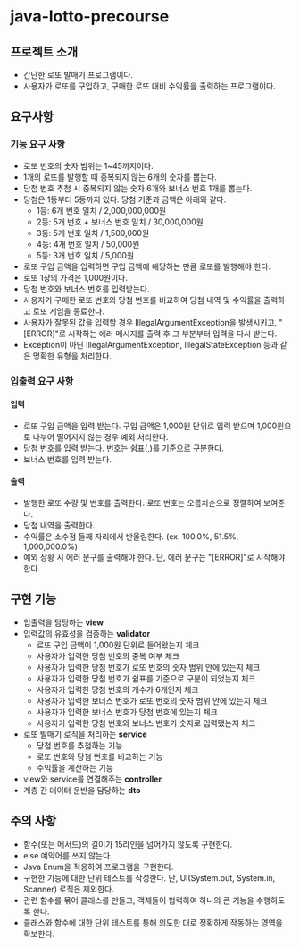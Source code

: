 # java-lotto-precourse
## 프로젝트 소개
- 간단한 로또 발매기 프로그램이다.
- 사용자가 로또를 구입하고, 구매한 로또 대비 수익률을 출력하는 프로그램이다. 

## 요구사항
### 기능 요구 사항
- 로또 번호의 숫자 범위는 1~45까지이다. 
- 1개의 로또를 발행할 때 중복되지 않는 6개의 숫자를 뽑는다. 
- 당첨 번호 추첨 시 중복되지 않는 숫자 6개와 보너스 번호 1개를 뽑는다. 
- 당첨은 1등부터 5등까지 있다. 당첨 기준과 금액은 아래와 같다. 
  - 1등: 6개 번호 일치 / 2,000,000,000원 
  - 2등: 5개 번호 + 보너스 번호 일치 / 30,000,000원 
  - 3등: 5개 번호 일치 / 1,500,000원 
  - 4등: 4개 번호 일치 / 50,000원 
  - 5등: 3개 번호 일치 / 5,000원
- 로또 구입 금액을 입력하면 구입 금액에 해당하는 만큼 로또를 발행해야 한다. 
- 로또 1장의 가격은 1,000원이다. 
- 당첨 번호와 보너스 번호를 입력받는다. 
- 사용자가 구매한 로또 번호와 당첨 번호를 비교하여 당첨 내역 및 수익률을 출력하고 로또 게임을 종료한다. 
- 사용자가 잘못된 값을 입력할 경우 IllegalArgumentException을 발생시키고, "[ERROR]"로 시작하는 에러 메시지를 출력 후 그 부분부터 입력을 다시 받는다. 
- Exception이 아닌 IllegalArgumentException, IllegalStateException 등과 같은 명확한 유형을 처리한다.

### 입출력 요구 사항
#### 입력
- 로또 구입 금액을 입력 받는다. 구입 금액은 1,000원 단위로 입력 받으며 1,000원으로 나누어 떨어지지 않는 경우 예외 처리한다.
- 당첨 번호를 입력 받는다. 번호는 쉼표(,)를 기준으로 구분한다.
- 보너스 번호를 입력 받는다.

#### 출력
- 발행한 로또 수량 및 번호를 출력한다. 로또 번호는 오름차순으로 정렬하여 보여준다.
- 당첨 내역을 출력한다.
- 수익률은 소수점 둘째 자리에서 반올림한다. (ex. 100.0%, 51.5%, 1,000,000.0%)
- 예외 상황 시 에러 문구를 출력해야 한다. 단, 에러 문구는 "[ERROR]"로 시작해야 한다.

## 구현 기능
- 입출력을 담당하는 **view**
- 입력값의 유효성을 검증하는 **validator**
  - 로또 구입 금액이 1,000원 단위로 들어왔는지 체크
  - 사용자가 입력한 당첨 번호의 중복 여부 체크
  - 사용자가 입력한 당첨 번호가 로또 번호의 숫자 범위 안에 있는지 체크
  - 사용자가 입력한 당첨 번호가 쉼표를 기준으로 구분이 되었는지 체크
  - 사용자가 입력한 당첨 번호의 개수가 6개인지 체크
  - 사용자가 입력한 보너스 번호가 로또 번호의 숫자 범위 안에 있는지 체크
  - 사용자가 입력한 보너스 번호가 당첨 번호에 있는지 체크
  - 사용자가 입력한 당첨 번호와 보너스 번호가 숫자로 입력됐는지 체크
- 로또 발매기 로직을 처리하는 **service**
  - 당첨 번호를 추첨하는 기능
  - 로또 번호와 당첨 번호를 비교하는 기능
  - 수익률을 계산하는 기능
- view와 service를 연결해주는 **controller**
- 계층 간 데이터 운반을 담당하는 **dto**

## 주의 사항
- 함수(또는 메서드)의 길이가 15라인을 넘어가지 않도록 구현한다.
- else 예약어를 쓰지 않는다.
- Java Enum을 적용하여 프로그램을 구현한다.
- 구현한 기능에 대한 단위 테스트를 작성한다. 단, UI(System.out, System.in, Scanner) 로직은 제외한다.
- 관련 함수를 묶어 클래스를 만들고, 객체들이 협력하여 하나의 큰 기능을 수행하도록 한다.
- 클래스와 함수에 대한 단위 테스트를 통해 의도한 대로 정확하게 작동하는 영역을 확보한다.
